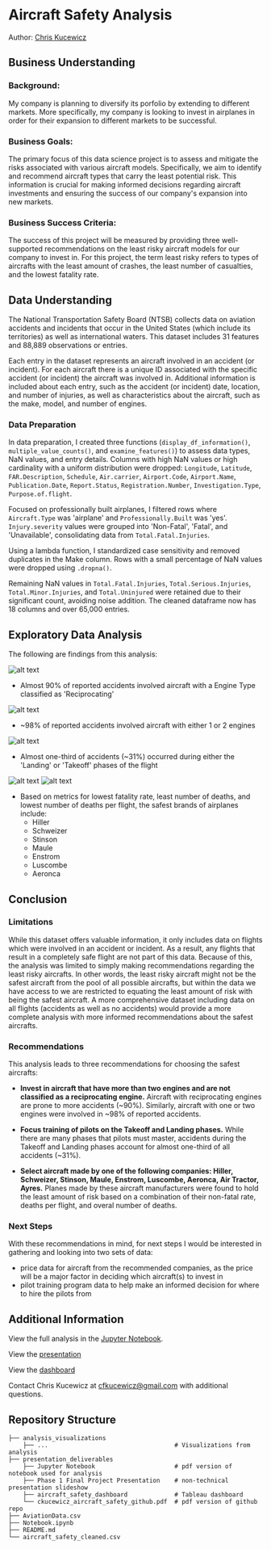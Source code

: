 # Aircraft Safety Analysis
Author: [Chris Kucewicz](cfkucewicz@gmail.com)
## Business Understanding
### Background:
My company is planning to diversify its porfolio by extending to different markets. More specifically, my company is looking to invest in airplanes in order for their expansion to different markets to be successful.

### Business Goals:
The primary focus of this data science project is to assess and mitigate the risks associated with various aircraft models. Specifically, we aim to identify and recommend aircraft types that carry the least potential risk. This information is crucial for making informed decisions regarding aircraft investments and ensuring the success of our company's expansion into new markets.

### Business Success Criteria:
The success of this project will be measured by providing three well-supported recommendations on the least risky aircraft models for our company to invest in. For this project, the term least risky refers to types of aircrafts with the least amount of crashes, the least number of casualties, and the lowest fatality rate.

## Data Understanding
The National Transportation Safety Board (NTSB) collects data on aviation accidents and incidents that occur in the United States (which include its territories) as well as international waters. This dataset includes 31 features and 88,889 observations or entries.

Each entry in the dataset represents an aircraft involved in an accident (or incident). For each aircraft there is a unique ID associated with the specific accident (or incident) the aircraft was involved in. Additional information is included about each entry, such as the accident (or incident) date, location, and number of injuries, as well as characteristics about the aircraft, such as the make, model, and number of engines.

### Data Preparation
In data preparation, I created three functions (`display_df_information()`, `multiple_value_counts()`, and `examine_features()`) to assess data types, NaN values, and entry details. Columns with high NaN values or high cardinality with a uniform distribution were dropped: `Longitude`, `Latitude`, `FAR.Description`, `Schedule`, `Air.carrier`, `Airport.Code`, `Airport.Name`, `Publication.Date`, `Report.Status`, `Registration.Number`, `Investigation.Type`, `Purpose.of.flight`.

Focused on professionally built airplanes, I filtered rows where `Aircraft.Type` was 'airplane' and `Professionally.Built` was 'yes'. `Injury.severity` values were grouped into 'Non-Fatal', 'Fatal', and 'Unavailable', consolidating data from `Total.Fatal.Injuries`.

Using a lambda function, I standardized case sensitivity and removed duplicates in the Make column. Rows with a small percentage of NaN values were dropped using `.dropna()`.

Remaining NaN values in `Total.Fatal.Injuries`, `Total.Serious.Injuries`, `Total.Minor.Injuries`, and `Total.Uninjured` were retained due to their significant count, avoiding noise addition. The cleaned dataframe now has 18 columns and over 65,000 entries.

## Exploratory Data Analysis
The following are findings from this analysis:

![alt text](https://github.com/ckucewicz/aircraft_safety_project/blob/master/Type%20of%20Engines.png)
* Almost 90% of reported accidents involved aircraft with a Engine Type classified as 'Reciprocating'

 ![alt text](https://github.com/ckucewicz/aircraft_safety_project/blob/master/Number%20of%20Engines.png)
* ~98% of reported accidents involved aircraft with either 1 or 2 engines

 ![alt text](https://github.com/ckucewicz/aircraft_safety_project/blob/master/Accidents%20by%20Flight%20Phase.png)
* Almost one-third of accidents (~31%) occurred during either the 'Landing' or 'Takeoff' phases of the flight

![alt text](https://github.com/ckucewicz/aircraft_safety_project/blob/master/Non-fatal_rates.png)
![alt text](https://github.com/ckucewicz/aircraft_safety_project/blob/master/death_toll.png)
* Based on metrics for lowest fatality rate, least number of deaths, and lowest number of deaths per flight, the safest brands of airplanes include:
  * Hiller
  * Schweizer
  * Stinson
  * Maule
  * Enstrom
  * Luscombe
  * Aeronca

## Conclusion

### Limitations 
While this dataset offers valuable information, it only includes data on flights which were involved in an accident or incident. As a result, any flights that result in a completely safe flight are not part of this data. Because of this, the analysis was limited to simply making recommendations regarding the least risky aircrafts. In other words, the least risky aircraft might not be the safest aircraft from the pool of all possible aircrafts, but within the data we have access to we are restricted to equating the least amount of risk with being the safest aircraft. A more comprehensive dataset including data on all flights (accidents as well as no accidents) would provide a more complete analysis with more informed recommendations about the safest aircrafts.

### Recommendations
This analysis leads to three recommendations for choosing the safest aircrafts:

* **Invest in aircraft that have more than two engines and are not classified as a reciprocating engine.** Aircraft with reciprocating engines are prone to more accidents (~90%). Similarly, aircraft with one or two engines were involved in ~98% of reported accidents.

* **Focus training of pilots on the Takeoff and Landing phases.** While there are many phases that pilots must master, accidents during the Takeoff and Landing phases account for almost one-third of all accidents (~31%).

* **Select aircraft made by one of the following companies: Hiller, Schweizer, Stinson, Maule, Enstrom, Luscombe, Aeronca, Air Tractor, Ayres.** Planes made by these aircraft manufacturers were found to hold the least amount of risk based on a combination of their non-fatal rate, deaths per flight, and overal number of deaths.
  
### Next Steps 
With these recommendations in mind, for next steps I would be interested in gathering and looking into two sets of data:

* price data for aircraft from the recommended companies, as the price will be a major factor in deciding which aircraft(s) to invest in
* pilot training program data to help make an informed decision for where to hire the pilots from

## Additional Information
View the full analysis in the [Jupyter Notebook](https://github.com/ckucewicz/aircraft_safety_project/blob/master/Notebook.ipynb).

View the [presentation](https://github.com/ckucewicz/aircraft_safety_project/blob/master/presentation_deliverables/Phase%201%20Final%20Project%20Presentation.pdf)

View the [dashboard](https://public.tableau.com/app/profile/chris.kucewicz/viz/AircraftSafetyDashboard/Dashboard2)

Contact Chris Kucewicz at [cfkucewicz@gmail.com](cfkucewicz@gmail.com) with additional questions.

## Repository Structure
```
├── analysis_visualizations
    ├── ...                                   # Visualizations from analysis
├── presentation_deliverables                 
    ├── Jupyter Notebook                      # pdf version of notebook used for analysis
    ├── Phase 1 Final Project Presentation    # non-technical presentation slideshow
    ├── aircraft_safety_dashboard             # Tableau dashboard
    └── ckucewicz_aircraft_safety_github.pdf  # pdf version of github repo
├── AviationData.csv
├── Notebook.ipynb
├── README.md
└── aircraft_safety_cleaned.csv
```

